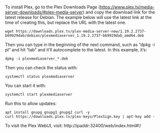 To install Plex, go to the Plex Downloads Page (https://www.plex.tv/media-server-downloads/#plex-media-server) and copy the download link for the latest release for Debian.
The example below will use the latest link at the time of creating this, but replace the URL with the latest one.

	wget https://downloads.plex.tv/plex-media-server-new/1.19.2.2737-b69929dab/debian/plexmediaserver_1.19.2.2737-b69929dab_amd64.deb
	
Then you can type in the beginning of the next command, such as “dpkg -i pl” and hit “tab” and it’ll autocomplete to the latest.  In this example, it’s:
	
	dpkg -i plexmediaserver_*.deb
	
Then you can check the status with:
	
	systemctl status plexmediaserver

You can start it with:
	
	systemctl start plexmediaserver

Run this to allow updates: 
	
	apt install gnupg gnupg1 gnupg2 curl -y
	curl https://downloads.plex.tv/plex-keys/PlexSign.key | apt-key add -

To visit the Plex WebUI, visit: http://ipaddr:32400/web/index.html#!/
